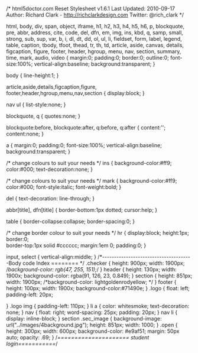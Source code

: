 /*
html5doctor.com Reset Stylesheet
v1.6.1
Last Updated: 2010-09-17
Author: Richard Clark - http://richclarkdesign.com
Twitter: @rich_clark
*/

html, body, div, span, object, iframe,
h1, h2, h3, h4, h5, h6, p, blockquote, pre,
abbr, address, cite, code,
del, dfn, em, img, ins, kbd, q, samp,
small, strong, sub, sup, var,
b, i,
dl, dt, dd, ol, ul, li,
fieldset, form, label, legend,
table, caption, tbody, tfoot, thead, tr, th, td,
article, aside, canvas, details, figcaption, figure,
footer, header, hgroup, menu, nav, section, summary,
time, mark, audio, video {
    margin:0;
    padding:0;
    border:0;
    outline:0;
    font-size:100%;
    vertical-align:baseline;
    background:transparent;
}

body {
    line-height:1;
}

article,aside,details,figcaption,figure,
footer,header,hgroup,menu,nav,section {
    display:block;
}

nav ul {
    list-style:none;
}

blockquote, q {
    quotes:none;
}

blockquote:before, blockquote:after,
q:before, q:after {
    content:'';
    content:none;
}

a {
    margin:0;
    padding:0;
    font-size:100%;
    vertical-align:baseline;
    background:transparent;
}

/* change colours to suit your needs */
ins {
    background-color:#ff9;
    color:#000;
    text-decoration:none;
}

/* change colours to suit your needs */
mark {
    background-color:#ff9;
    color:#000;
    font-style:italic;
    font-weight:bold;
}

del {
    text-decoration: line-through;
}

abbr[title], dfn[title] {
    border-bottom:1px dotted;
    cursor:help;
}

table {
    border-collapse:collapse;
    border-spacing:0;
}

/* change border colour to suit your needs */
hr {
    display:block;
    height:1px;
    border:0;  
    border-top:1px solid #cccccc;
    margin:1em 0;
    padding:0;
}

input, select {
    vertical-align:middle;
}
/*--------------------------------------Body code Index ======== */
.checker
{
    height: 900px;
    width: 1900px;
    /*background-color: rgb(47, 255, 151);*/
}
header
{
    height: 130px;
    width: 1900x;
    background-color: rgba(91, 126, 23, 0.849);
}
section
{
    height: 851px;
    width: 1900px;
    /*background-color: lightgoldenrodyellow; */
}
footer
{
    height: 100px;
    width: 1900x;
    background-color:#71490e; 
}
.logo
{
    float: left;
    padding-left: 20px;
    
}
.logo img
{
    padding-left: 110px;
}
li a
{
    color: whitesmoke;
    text-decoration: none;
}
nav
{
    float: right;
    word-spacing: 25px;
    padding: 20px;
}
nav li
{
    display: inline-block;
}
section .sec_image
{
    background-image: url("../images/4background.jpg");
    height: 851px;
    width: 1000;
}
.open
{
    height: 300px;
    width: 600px;
    background-color: #e9af51;
    margin: 50px auto;
    opacity: .69;
}
/*===================== student login===========*/
